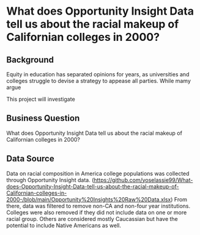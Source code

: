 # What does Opportunity Insight Data tell us about the racial makeup of Californian colleges in 2000?

## Background
Equity in education has separated opinions for years, as universities and colleges struggle to devise a strategy to appease all parties. While mamy argue 

This project will investigate 


## Business Question
What does Opportunity Insight Data tell us about the racial makeup of Californian colleges in 2000?

## Data Source
Data on racial composition in America college populations was collected through Opportunity Insight data.
(https://github.com/yoselassie99/What-does-Opportunity-Insight-Data-tell-us-about-the-racial-makeup-of-Californian-colleges-in-2000-/blob/main/Opportunity%20Insights%20Raw%20Data.xlsx)
From there, data was filtered to remove non-CA and non-four year institutions. Colleges were also removed if they did not include data on one or more racial group. Others are considered mostly Caucassian but have the potential to include Native Americans as well. 
